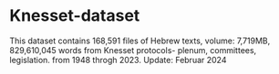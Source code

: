 # Knesset-dataset
This dataset contains 168,591	files of Hebrew texts, volume: 7,719MB, 829,610,045 words from Knesset protocols- plenum, committees, legislation.
from 1948 throgh 2023.
Update: Februar 2024
